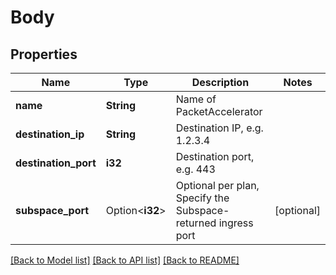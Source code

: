 # Body

## Properties

Name | Type | Description | Notes
------------ | ------------- | ------------- | -------------
**name** | **String** | Name of PacketAccelerator | 
**destination_ip** | **String** | Destination IP, e.g. 1.2.3.4 | 
**destination_port** | **i32** | Destination port, e.g. 443 | 
**subspace_port** | Option<**i32**> | Optional per plan, Specify the Subspace-returned ingress port | [optional]

[[Back to Model list]](../README.md#documentation-for-models) [[Back to API list]](../README.md#documentation-for-api-endpoints) [[Back to README]](../README.md)


